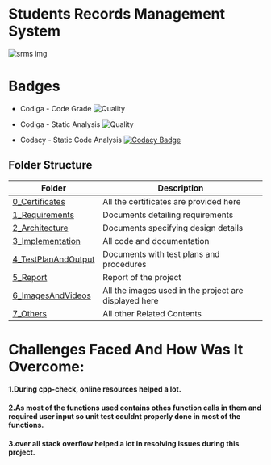# Students Records Management System 

![srms img](https://user-images.githubusercontent.com/86227942/160691999-b2979afc-49af-4fe8-97e4-6d441dd2877b.jpg)

# Badges
* Codiga - Code Grade
![Quality](https://api.codiga.io/project/32314/status/svg)

* Codiga - Static Analysis
![Quality](https://api.codiga.io/project/32314/score/svg)

* Codacy - Static Code Analysis
[![Codacy Badge](https://app.codacy.com/project/badge/Grade/7770faead2824824a97ae8b55ed848e6)](https://www.codacy.com/gh/AdithyaaRavishankar/M1_StudentRecordManagementSystem/dashboard?utm_source=github.com&amp;utm_medium=referral&amp;utm_content=AdithyaaRavishankar/M1_StudentRecordManagementSystem&amp;utm_campaign=Badge_Grade)
## Folder Structure 
 
|  Folder  |  Description  |
|-----|-------|
| [0_Certificates](https://github.com/AdithyaaRavishankar/M1_StudentRecordManagementSystem/tree/main/0_Certificates)| All the certificates are provided here|
| [1_Requirements](https://github.com/AdithyaaRavishankar/M1_March_2022/tree/main/1_Requirements) | Documents detailing requirements   |
| [2_Architecture](https://github.com/AdithyaaRavishankar/M1_March_2022/tree/main/2_Architecture) |   Documents specifying design details   |
| [3_Implementation](https://github.com/AdithyaaRavishankar/M1_March_2022/tree/main/3_Implementation) | All code and documentation |
| [4_TestPlanAndOutput](https://github.com/AdithyaaRavishankar/M1_StudentRecordManagementSystem/tree/main/4_TestplanAndOutput) | Documents with test plans and procedures  |
| [5_Report](https://github.com/AdithyaaRavishankar/M1_StudentRecordManagementSystem/tree/main/5_Report) | Report of the project  |
| [6_ImagesAndVideos](https://github.com/AdithyaaRavishankar/M1_StudentRecordManagementSystem/tree/main/6_ImagesAndVideos) | All the images used in the project are displayed here|
| [7_Others](https://github.com/AdithyaaRavishankar/M1_StudentRecordManagementSystem/tree/main/7_Others) | All other Related Contents|
# Challenges Faced And How Was It Overcome:
 #### 1.During cpp-check, online resources helped a lot.
 #### 2.As most of the functions used contains othes function calls in them and required user input         so unit test couldnt properly done in most of the functions.
 #### 3.over all stack overflow helped a lot in resolving issues during this project.
